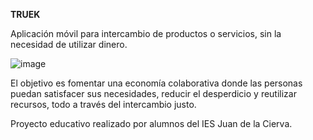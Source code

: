 **TRUEK**

Aplicación móvil para intercambio de productos o servicios, sin la necesidad de utilizar dinero. 

![image](https://github.com/user-attachments/assets/2f997e42-2b37-43bf-9539-b05ae5ca2d40)




El objetivo es fomentar una economía colaborativa donde las personas puedan satisfacer sus necesidades, reducir el
desperdicio y reutilizar recursos, todo a través del intercambio justo.



Proyecto educativo realizado por alumnos del IES Juan de la Cierva.



